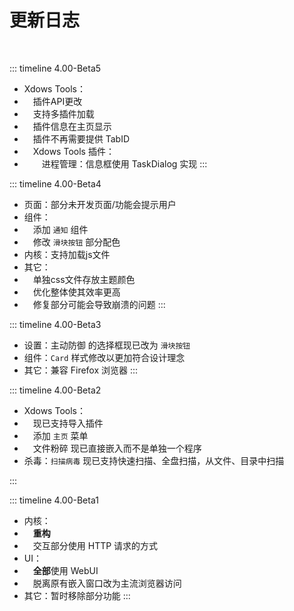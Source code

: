 # 更新日志

<br>

::: timeline 4.00-Beta5
- Xdows Tools：
- &emsp;插件API更改
- &emsp;支持多插件加载
- &emsp;插件信息在主页显示
- &emsp;插件不再需要提供 TabID
- &emsp;Xdows Tools 插件：
- &emsp;&emsp;进程管理：信息框使用 TaskDialog 实现
:::

::: timeline 4.00-Beta4
- 页面：部分未开发页面/功能会提示用户
- 组件：
- &emsp;添加 `通知` 组件
- &emsp;修改 `滑块按钮` 部分配色
- 内核：支持加载js文件
- 其它：
- &emsp;单独css文件存放主题颜色
- &emsp;优化整体使其效率更高
- &emsp;修复部分可能会导致崩溃的问题
:::

::: timeline 4.00-Beta3
- 设置：主动防御 的选择框现已改为 `滑块按钮`
- 组件：`Card` 样式修改以更加符合设计理念
- 其它：兼容 Firefox 浏览器
:::

::: timeline 4.00-Beta2
- Xdows Tools：
- &emsp;现已支持导入插件
- &emsp;添加 `主页` 菜单
- &emsp;文件粉碎 现已直接嵌入而不是单独一个程序
- 杀毒：`扫描病毒` 现已支持快速扫描、全盘扫描，从文件、目录中扫描

:::

::: timeline 4.00-Beta1
- 内核：
- &emsp;**重构**
- &emsp;交互部分使用 HTTP 请求的方式
- UI：
- &emsp;**全部**使用 WebUI
- &emsp;脱离原有嵌入窗口改为主流浏览器访问
- 其它：暂时移除部分功能
:::
